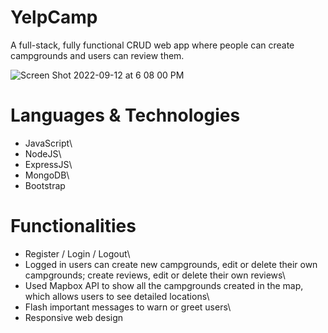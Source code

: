 # YelpCamp
A full-stack, fully functional CRUD web app where people can create campgrounds and users can review them.

![Screen Shot 2022-09-12 at 6 08 00 PM](https://user-images.githubusercontent.com/92637601/189767199-790f5169-872c-4e6f-adaf-4b0ed5cd55c5.png)

# Languages & Technologies
* JavaScript\
* NodeJS\
* ExpressJS\
* MongoDB\
* Bootstrap

# Functionalities
* Register / Login / Logout\
* Logged in users can create new campgrounds, edit or delete their own campgrounds; create reviews, edit or delete their own reviews\
* Used Mapbox API to show all the campgrounds created in the map, which allows users to see detailed locations\
* Flash important messages to warn or greet users\
* Responsive web design
